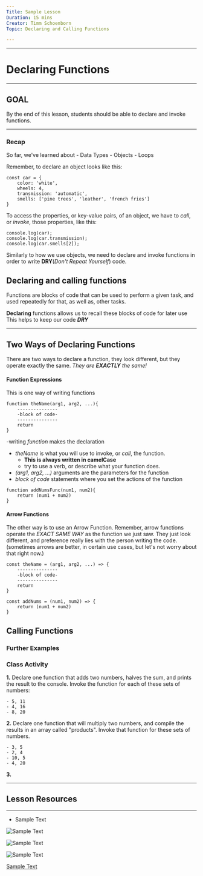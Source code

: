 ```yaml
---
Title: Sample Lesson
Duration: 15 mins
Creator: Timm Schoenborn
Topic: Declaring and Calling Functions

---
```

----------
# Declaring Functions
----------

## GOAL

By the end of this lesson, students should be able to declare and invoke functions.

----------
### Recap

So far, we've learned about 
	- Data Types
	- Objects
	- Loops

Remember, to declare an object looks like this:

```
const car = {
	color: 'white',
	wheels: 4,
	transmission: 'automatic',
	smells: ['pine trees', 'leather', 'french fries']
}
```
To access the properties, or key-value pairs, of an object, we have to _call_, or _invoke_, those properties, like this:

```
console.log(car);
console.log(car.transmission);
console.log(car.smells[2]);
```


Similarly to how we use objects, we need to declare and invoke functions in order to write __DRY__(_Don't Repeat Yourself_) code.

## Declaring and calling functions

Functions are blocks of code that can be used to perform a given task, and used repeatedly for that, as well as, other tasks.

__Declaring__ functions allows us to recall these blocks of code for later use
This helps to keep our code __*DRY*__


----------
## Two Ways of Declaring Functions

There are two ways to declare a function, they look different, but they operate exactly the same. _They are __EXACTLY__ the same!_

#### Function Expressions

This is one way of writing functions
```
function theName(arg1, arg2, ...){
	---------------
	-block of code-
	---------------
	return
}
```
-writing _function_ makes the declaration
- _theName_ is what you will use to invoke, or _call_, the function. 
	- __This is always written in camelCase__
	- try to use a verb, or describe what your function does.
- _(arg1, arg2, ...)_ arguments are the parameters for the function
- _block of code_ statements where you set the actions of the function

```
function addNumsFunc(num1, num2){
	return (num1 + num2) 
}
```

#### Arrow Functions

The other way is to use an Arrow Function. Remember, arrow functions operate the _EXACT SAME WAY_ as the function we just saw. They just look different, and preference really lies with the person writing the code.(sometimes arrows are better, in certain use cases, but let's not worry about that right now.)

```
const theName = (arg1, arg2, ...) => {
	---------------
	-block of code-
	---------------
	return
}
```

```
const addNums = (num1, num2) => {
	return (num1 + num2)
}
```

## Calling Functions

### Further Examples


### Class Activity

__1.__ Declare one function that adds two numbers, halves the sum, and prints the result to the console. Invoke the function for each of these sets of numbers:

	- 5, 11
	- 4, 16
	- 8, 20

__2.__ Declare one function that will multiply two numbers, and compile the results in an array called "products". Invoke that function for these sets of numbers.

	- 3, 5
	- 2, 4
	- 10, 5
	- 4, 20

__3.__ 

----------


## Lesson Resources
-------------

- Sample Text


![Sample Text](link "link description")

![Sample Text](link "link description")

![Sample Text](link "link description")


[Sample Text](link "link description")

